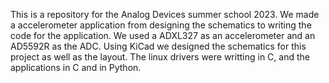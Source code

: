 This is a repository for the Analog Devices summer school 2023.
We made a accelerometer application from designing the schematics to writing the code for the application.
We used a ADXL327 as an accelerometer and an AD5592R as the ADC.
Using KiCad we designed the schematics for this project as well as the layout.
The linux drivers were writting in C, and the applications in C and in Python.